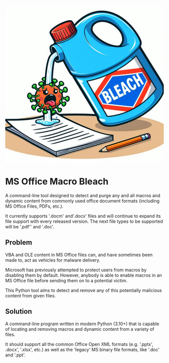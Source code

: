 ![MS Office Macro Bleach](docs/images/bleach.jpg)


# MS Office Macro Bleach

A command-line tool designed to detect and purge any and all macros and dynamic content from commonly used office document formats (including MS Office Files, PDFs, etc.).

It currently supports '.docm' and'.docx' files and will continue to expand its file support with every released version. The next file types to be supported will be '.pdf'' and '.doc'.


## Problem

VBA and OLE content in MS Office files can, and have sometimes been made to, act as vehicles for malware delivery.

Microsoft has previously attempted to protect users from macros by disabling them by default.  However, anybody is able to enable macros in an MS Office file before sending them on to a potential victim.

This Python tool aims to detect and remove any of this potentially malicious content from given files.


## Solution

A command-line program written in modern Python (3.10+) that is capable of locating and removing macros and dynamic content from a variety of files.

It should support all the common Office Open XML formats (e.g. '.pptx', .docx', '.xlsx', etc.) as well as the 'legacy' MS binary file formats, like '.doc' and '.ppt'.
